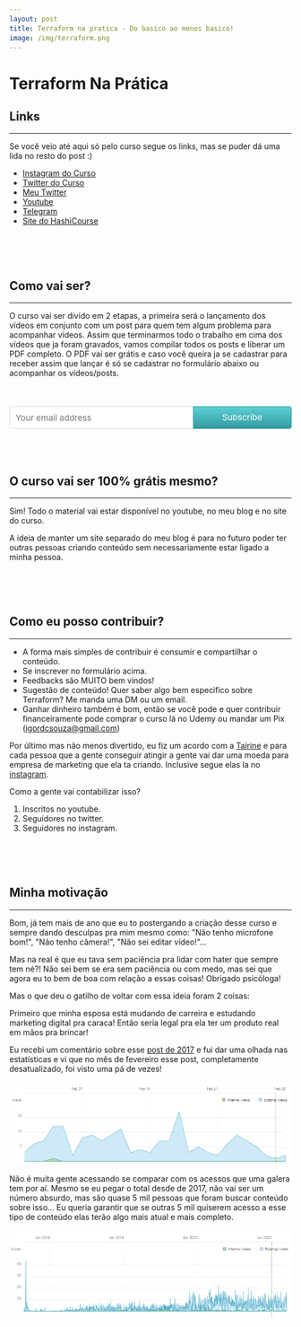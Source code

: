 ```yaml
---
layout: post
title: Terraform na pratica - Do basico ao menos basico!
image: /img/terraform.png
---
```



# Terraform Na Prática

## Links
<hr>
Se você veio até aqui só pelo curso segue os links, mas se puder dá uma lida no resto do post :)

* [Instagram do Curso](https://instagram.com/hashicourse)
* [Twitter do Curso](https://twitter.com/hashicourse)
* [Meu Twitter](https://twitter.com/igordcsouza)
* [Youtube](https://www.youtube.com/channel/UC3yoPZJdjwOjrHWy_iEP08A)
* [Telegram](t.me/terraformbr)
* [Site do HashiCourse](https://hashicourse.com)
<br>
<br>
<br>

## Como vai ser?
<hr>
O curso vai ser divido em 2 etapas, a primeira será o lançamento dos vídeos em conjunto com um post para quem tem algum problema para acompanhar vídeos. Assim que terminarmos todo o trabalho em cima dos vídeos que ja foram gravados, vamos compilar todos os posts e liberar um PDF completo. O PDF vai ser grátis e caso você queira ja se cadastrar para receber assim que lançar é só se cadastrar no formulário abaixo ou acompanhar os vídeos/posts.
<br>
<br>
<br>
<br>

<style> .gumroad-follow-form-embed { zoom: 1; } .gumroad-follow-form-embed:before, .gumroad-follow-form-embed:after { display: table; line-height: 0; content: ""; } .gumroad-follow-form-embed:after { clear: both; } .gumroad-follow-form-embed * { margin: 0; border: 0; padding: 0; outline: 0; box-sizing: border-box !important; float: left !important; } .gumroad-follow-form-embed input { border-radius: 4px; border-top-right-radius: 0; border-bottom-right-radius: 0; font-family: -apple-system, ".SFNSDisplay-Regular", "Helvetica Neue", Helvetica, Arial, sans-serif; font-size: 15px; line-height: 20px; background: #fff; border: 1px solid #ddd; border-right: 0; color: #aaa; padding: 10px; box-shadow: inset 0 1px 0 rgba(0, 0, 0, 0.02); background-position: top right; background-repeat: no-repeat; text-rendering: optimizeLegibility; font-smoothing: antialiased; -webkit-appearance: none; -moz-appearance: caret; width: 65% !important; height: 40px !important; } .gumroad-follow-form-embed button { border-radius: 4px; border-top-left-radius: 0; border-bottom-left-radius: 0; box-shadow: 0 1px 1px rgba(0, 0, 0, 0.12); -webkit-transition: all .05s ease-in-out; transition: all .05s ease-in-out; display: inline-block; padding: 11px 15px 12px; cursor: pointer; color: #fff; font-size: 15px; line-height: 100%; font-family: -apple-system, ".SFNSDisplay-Regular", "Helvetica Neue", Helvetica, Arial, sans-serif; background: #36a9ae; border: 1px solid #31989d; filter: "progid:DXImageTransform.Microsoft.gradient(startColorstr=#5ccfd4, endColorstr=#329ca1, GradientType=0)"; background: -webkit-linear-gradient(#5ccfd4, #329ca1); background: linear-gradient(to bottom, #5ccfd4, #329ca1); height: 40px !important; width: 35% !important; } </style> <form action="https://gumroad.com/follow_from_embed_form" class="form gumroad-follow-form-embed" method="post"> <input name="seller_id" type="hidden" value="8460251946547"> <input name="email" placeholder="Your email address" type="email"> <button data-custom-highlight-color="" type="submit">Subscribe</button> </form>
<br>
<br>
<br>

## O curso vai ser 100% grátis mesmo?
<hr>

Sim! Todo o material vai estar disponível no youtube, no meu blog e no site do curso.

A ideia de manter um site separado do meu blog é para no futuro poder ter outras pessoas criando conteúdo sem necessariamente estar ligado a minha pessoa.

<br>
<br>
<br>

## Como eu posso contribuir?
<hr>

* A forma mais simples de contribuir é consumir e compartilhar o conteúdo.
* Se inscrever no formulário acima.
* Feedbacks são MUITO bem vindos!
* Sugestão de conteúdo! Quer saber algo bem especifico sobre Terraform? Me manda uma DM ou um email.
* Ganhar dinheiro também é bom, então se você pode e quer contribuir financeiramente pode comprar o curso lá no Udemy ou mandar um Pix (igordcsouza@gmail.com)

Por último mas não menos divertido, eu fiz um acordo com a [Tairine](https://www.instagram.com/tai_pravadelli/) e para cada pessoa que a gente conseguir atingir a gente vai dar uma moeda para empresa de marketing que ela ta criando. Inclusive segue elas la no [instagram](https://www.instagram.com/myownmarketing/). 

Como a gente vai contabilizar isso?
1. Inscritos no youtube.
1. Seguidores no twitter.
1. Seguidores no instagram.


<br>
<br>
<br>

## Minha motivação
<hr>
Bom, já tem mais de ano que eu to postergando a criação desse curso e sempre dando desculpas pra mim mesmo como: "Não tenho microfone bom!", "Não tenho câmera!", "Não sei editar vídeo!"...

Mas na real é que eu tava sem paciência pra lidar com hater que sempre tem né?! Não sei bem se era sem paciência ou com medo, mas sei que agora eu to bem de boa com relação a essas coisas! Obrigado psicóloga! 

Mas o que deu o gatilho de voltar com essa ideia foram 2 coisas:
 
Primeiro que minha esposa está mudando de carreira e estudando marketing digital pra caraca! Então seria legal pra ela ter um produto real em mãos pra brincar!

Eu recebi um comentário sobre esse [post de 2017](https://igordcsouza.medium.com/terraform-uma-pequena-introdu%C3%A7%C3%A3o-eae86f22db55) e fui dar uma olhada nas estatísticas e vi que no mês de fevereiro esse post, completamente desatualizado, foi visto uma pá de vezes! 

![](/img/medium_terraform_fevereiro.PNG)

Não é muita gente acessando se comparar com os acessos que uma galera tem por aí. Mesmo se eu pegar o total desde de 2017, não vai ser um número absurdo, mas são quase 5 mil pessoas que foram buscar conteúdo sobre isso... Eu queria garantir que se outras 5 mil quiserem acesso a esse tipo de conteúdo elas terão algo mais atual e mais completo.

![](/img/medium_terraform_lifetime.PNG)





<br>
<br>
<br>

